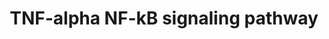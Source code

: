 ---
annotations:
- id: PW:0000233
  parent: regulatory pathway
  type: Pathway Ontology
  value: tumor necrosis factor mediated signaling pathway
authors:
- A.Pandey
- MaintBot
- Ddigles
- Eweitz
citedin:
- link: PMC7645421
  title: Unraveling the blood transcriptome after real-life exposure of Wistar-rats
    to PM2.5, PM1 and water-soluble metals in the ambient air (2020)
- link: PMC3650681
  title: Microarray analyses reveal novel targets of exercise-induced stress resistance
    in the dorsal raphe nucleus (2013)
description: ''
last-edited: 2021-05-16
organisms:
- Rattus norvegicus
redirect_from:
- /index.php/Pathway:WP457
- /instance/WP457
- /instance/WP457_rr117025
revision: r117025
schema-jsonld:
- '@context': https://schema.org/
  '@id': https://wikipathways.github.io/pathways/WP457.html
  '@type': Dataset
  creator:
    '@type': Organization
    name: WikiPathways
  description: ''
  keywords:
  - Actl6a
  - Akap8
  - Akt1
  - Akt2
  - Alpl
  - Azi2
  - BCL7A
  - Bag4
  - Bcl3
  - Birc2
  - Birc3
  - Btrc
  - CDC34
  - COMMD1
  - Capn3
  - Casp2
  - Casp3
  - Casp7
  - Casp8
  - Casp8ap2
  - Cav1
  - Cd3eap
  - Cdc37
  - Cflar
  - Chuk
  - Cops3
  - Cradd
  - Crebbp
  - Csnk2a1
  - Csnk2a2
  - Csnk2b
  - Cul1
  - Cyld
  - Dap
  - Ddx3x
  - Dpf2
  - Fadd
  - Faf1
  - Fancd2
  - Fbl
  - Fbxw11
  - Fkbp5
  - Flna
  - G3bp2
  - Gab1
  - Glg1
  - Gnb2l1
  - Gsk3b
  - Gtf2i
  - HIST3H3
  - Hdac1
  - Hdac2
  - Hdac6
  - Hsp90aa1
  - Hsp90ab1
  - Hspb1
  - Ikbkap
  - Ikbkb
  - Ikbke
  - Ikbkg
  - KTN1
  - Kcnq1
  - Kpna2
  - Kpna3
  - Kpna6
  - LOC681193
  - LOC685179
  - Lrpprc
  - MAP3K7IP1
  - Map2k5
  - Map3k1
  - Map3k14
  - Map3k2
  - Map3k3
  - Map3k7ip2
  - Map3k8
  - Mark2
  - Mcm5
  - Mcm7
  - Mtif2
  - NALP4
  - Nfkb1
  - Nfkb2
  - Nfkbia
  - Nfkbib
  - Nfkbie
  - Nfkbiz
  - Nkiras1
  - Nkiras2
  - Nr2c2
  - Nsmaf
  - PEG3
  - Papola
  - Pdcd2
  - Pebp1
  - Pfdn2
  - Pias3
  - Pkn1
  - Pml
  - Polr1a
  - Polr1b
  - Polr1c
  - Polr1e
  - Ppp2ca
  - Prkaca
  - Prkcz
  - Psmb5
  - Psmc1
  - Psmc2
  - Psmc3
  - Psmd1
  - Psmd12
  - Psmd13
  - Psmd3
  - Psmd6
  - Psmd7
  - Ptk2
  - Ptpn11
  - RGD1309922
  - RGD1561333
  - RGD1561988
  - RPL6
  - RPS13
  - Rasal2
  - Rel
  - Rela
  - Ripk1
  - Ripk2
  - Ripk3
  - Rnf216
  - Rnf25
  - Rpl30
  - Rpl4
  - Rps11
  - Rps6ka5
  - Rps6kb1
  - SUMO1
  - Smarca4
  - Smarcb1
  - Smarcc1
  - Smarce1
  - Src
  - Stat1
  - TBKBP1
  - TXLNA
  - Tank
  - Tbk1
  - Tifa
  - Tnf
  - Tnfrsf11a
  - Tnfrsf1a
  - Tnfrsf1b
  - Tnfrsf8
  - Tnip1
  - Tnip2
  - Tradd
  - Traf2
  - Traf3
  - Traf4
  - Traf6
  - Traip
  - Trpc4ap
  - Ube2d2
  - Ube2i
  - Unc5cl
  - Usp11
  - Usp2
  - Wdr68
  - YWHAQ
  - Ywhab
  - Ywhae
  - Ywhag
  - Ywhah
  - Ywhaz
  - Zfand5
  license: CC0
  name: TNF-alpha NF-kB signaling pathway
seo: CreativeWork
title: TNF-alpha NF-kB signaling pathway
wpid: WP457
---